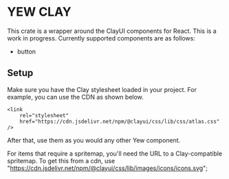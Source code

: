 # YEW CLAY
This crate is a wrapper around the ClayUI components for React. This is a work in progress. Currently supported components are as follows:

* button

## Setup

Make sure you have the Clay stylesheet loaded in your project. For example, you can use the CDN as shown below.

```
<link
	rel="stylesheet"
	href="https://cdn.jsdelivr.net/npm/@clayui/css/lib/css/atlas.css"
/>
```

After that, use them as you would any other Yew component.

For items that require a spritemap, you'll need the URL to a Clay-compatible spritemap.
To get this from a cdn, use "https://cdn.jsdelivr.net/npm/@clayui/css/lib/images/icons/icons.svg";
